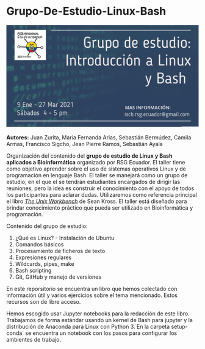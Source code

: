 # Grupo-De-Estudio-Linux-Bash
![Titulo](Sesion1_Que_es_Linux/Img/Titulo.jpg)

**Autores:** Juan Zurita, María Fernanda Arias, Sebastián Bermúdez, Camila Armas, Francisco Sigcho, Jean Pierre Ramos, Sebastián Ayala

Organización del contenido del **grupo de estudio de Linux y Bash aplicados a Bioinformática** organizado por RSG Ecuador. El taller tiene como objetivo aprender sobre el uso de sistemas operativos Linux y de programación en lenguaje Bash. El taller se manejará como un grupo de estudio, en el que el se tendrán estudiantes encargados de dirigir las reuniones, pero la idea es construir el conocimiento con el apoyo de todos los participantes para aclarar dudas. Utilizaremos como referencia principal el libro [*The Unix Workbench*](https://leanpub.com/unix) de Sean Kross. El taller está diseñado para brindar conocimiento práctico que pueda ser utilizado en Bioinformática y programación.

Contenido del grupo de estudio: 

1. ¿Qué es Linux? - Instalación de Ubuntu
2. Comandos básicos
3. Procesamiento de ficheros de texto
4. Expresiones regulares
5. Wildcards, pipes, make
6. Bash scripting
7. Git, GitHub y manejo de versiones

En este reporsitorio se encuentra un libro que hemos colectado con información útil y varios ejercicios sobre el tema mencionado. Estos recursos son de libre acceso.

Hemos escogido usar Jupyter notebooks para la redacción de este libro. Trabajamos de forma estándar usando un kernel de Bash para jupyter y la distribución de Anaconda para Linux con Python 3. En la carpeta setup-conda` se encuentra un notebook con los pasos para configurar los ambientes de trabajo.
